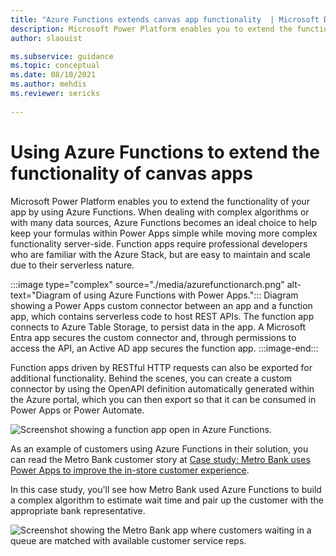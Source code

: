 ```yaml
---
title: "Azure Functions extends canvas app functionality  | Microsoft Docs"
description: Microsoft Power Platform enables you to extend the functionality of your app by using Azure Functions. Azure Functions are an ideal choice to move more complex functionality server-side.
author: slaouist

ms.subservice: guidance
ms.topic: conceptual
ms.date: 08/10/2021
ms.author: mehdis
ms.reviewer: sericks
  
---
```

# Using Azure Functions to extend the functionality of canvas apps 

Microsoft Power Platform enables you to extend the functionality of your app by using Azure Functions. When dealing with complex algorithms or with many data sources, Azure Functions becomes an ideal choice to help keep your formulas within Power Apps simple while moving more complex functionality server-side. Function apps require professional developers who are familiar with the Azure Stack, but are easy to maintain and scale due to their serverless nature.

:::image type="complex" source="./media/azurefunctionarch.png" alt-text="Diagram of using Azure Functions with Power Apps.":::
   Diagram showing a Power Apps custom connector between an app and a function app, which contains serverless code to host REST APIs. The function app connects to Azure Table Storage, to persist data in the app. A Microsoft Entra app secures the custom connector and, through permissions to access the API, an Active AD app secures the function app.
:::image-end:::

Function apps driven by RESTful HTTP requests can also be exported for additional functionality. Behind the scenes, you can create a custom connector by using the OpenAPI definition automatically generated within the Azure portal, which you can then export so that it can be consumed in Power Apps or Power Automate.


![Screenshot showing a function app open in Azure Functions.](./media/azurefunction.png)

As an example of customers using Azure Functions in their solution, you can read the Metro Bank customer story at [Case study: Metro Bank uses Power Apps to improve the in-store customer experience](https://powerapps.microsoft.com/blog/metro-bank-customer-greet-app/). 

In this case study, you'll see how Metro Bank used Azure Functions to build a complex algorithm to estimate wait time and pair up the customer with the appropriate bank representative.

![Screenshot showing the Metro Bank app where customers waiting in a queue are matched with available customer service reps.](./media/MetroBank2.png)